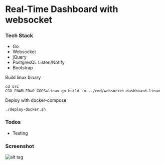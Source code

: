 # Real-Time Dashboard with websocket


### Tech Stack
* Go
* Websocket
* jQuery
* PostgresQL Listen/Notify
* Bootstrap


Build linux binary

    cd src
    CGO_ENABLED=0 GOOS=linux go build -o ../cmd/websocket-dashboard-linux

Deploy with docker-compose

    ./deploy-docker.sh


### Todos
* Testing


### Screenshot
![alt tag](websocket-dashboard/Dashboard.jpg)
